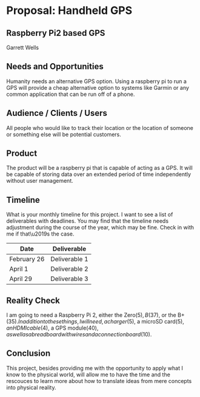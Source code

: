 # Proposal: Handheld GPS
## Raspberry Pi2 based GPS	
Garrett Wells

## Needs and Opportunities
Humanity needs an alternative GPS option. Using a raspberry pi to run a GPS will provide a cheap alternative option to systems like Garmin or any common application that can be run off of a phone.

## Audience / Clients / Users
All people who would like to track their location or the location of someone or something else will be potential customers.

## Product
The product will be a raspberry pi that is capable of acting as a GPS. It will be capable of storing data over an extended period of time independently without user management.

## Timeline
What is your monthly timeline for this project. I want to see a list of
deliverables with deadlines. You may find that the timeline needs adjustment
during the course of the year, which may be fine. Check in with me if that\u2019s
the case. 

| Date          | Deliverable   |
| ------------- | ------------- |
| February 26   | Deliverable 1 |
| April 1       | Deliverable 2 |
| April 29      | Deliverable 3 |

## Reality Check
I am going to need a Raspberry Pi 2, either the Zero($5), B($37), or the B+($35). In addition to these things, I will need, a charger($5), a microSD card($5), an HDMI cable($4), a GPS module($40), as well as a breadboard with wires and a connection board($10).

## Conclusion
This project, besides providing me with the opportunity to apply what I know to the physical world, will allow me to have the time and the rescouces to learn more about how to translate ideas from mere concepts into physical reality.
